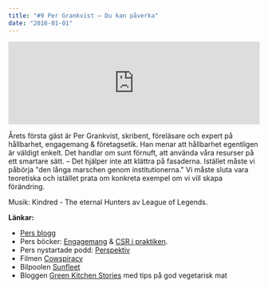 ```yaml
---
title: "#9 Per Grankvist – Du kan påverka"
date: "2016-01-01"
---
```


<iframe src="https://w.soundcloud.com/player/?url=https%3A//api.soundcloud.com/tracks/239945032&amp;color=001665&amp;amp;auto_play=false&amp;amp;hide_related=false&amp;show_comments=true&amp;show_user=true&amp;show_reposts=false" width="100%" height="166" frameborder="no" scrolling="no"></iframe>

Årets första gäst är Per Grankvist, skribent, föreläsare och expert på hållbarhet, engagemang & företagsetik. Han menar att hållbarhet egentligen är väldigt enkelt. Det handlar om sunt förnuft, att använda våra resurser på ett smartare sätt. – Det hjälper inte att klättra på fasaderna. Istället måste vi påbörja "den långa marschen genom institutionerna." Vi måste sluta vara teoretiska och istället prata om konkreta exempel om vi vill skapa förändring.

Musik: Kindred - The eternal Hunters av League of Legends.

**Länkar:**

- [Pers blogg](http://pergrankvist.se)
- Pers böcker: [Engagemang](http://pergrankvist.se/batmanputnamochjag/#.VoZ2KTb7J_U) & [CSR i praktiken](http://pergrankvist.se/csripraktiken/#.VoZ2WTb7J_U).
- Pers nystartade podd: [Perspektiv](https://soundcloud.com/pergrankvist)
- Filmen [Cowspiracy](http://www.cowspiracy.com)
- Bilpoolen [Sunfleet](https://www.sunfleet.com)
- Bloggen [Green Kitchen Stories](http://www.greenkitchenstories.com) med tips på god vegetarisk mat
